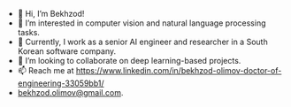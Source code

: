 - 👋 Hi, I’m Bekhzod!
- 👀 I’m interested in computer vision and natural language processing tasks.
- 🌱 Currently, I work as a senior AI engineer and researcher in a South Korean software company.
- 💞️ I’m looking to collaborate on deep learning-based projects.
- 📫 Reach me at https://www.linkedin.com/in/bekhzod-olimov-doctor-of-engineering-33059bb1/
-  bekhzod.olimov@gmail.com.

<!---
bekhzod-olimov/bekhzod-olimov is a ✨ special ✨ repository because its `README.md` (this file) appears on your GitHub profile.
You can click the Preview link to take a look at your changes.
--->
